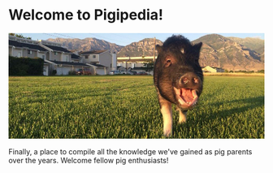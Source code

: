 <!-- TITLE: Pigipedia -->
<!-- SUBTITLE: The official wiki for mini pig parents and enthusiasts. -->

# Welcome to Pigipedia!

![10579973 10154427175070621 3121957996722441159 N](/uploads/10579973-10154427175070621-3121957996722441159-n.jpg "10579973 10154427175070621 3121957996722441159 N")

Finally, a place to compile all the knowledge we've gained as pig parents over the years. Welcome fellow pig enthusiasts!